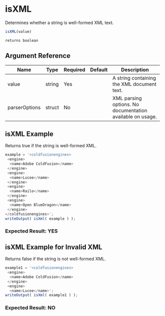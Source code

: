 # isXML

Determines whether a string is well-formed XML text.

```javascript
isXML(value)
```

```javascript
returns boolean
```

## Argument Reference

| Name | Type | Required | Default | Description |
| --- | --- | --- | --- | --- |
| value | string | Yes |  | A string containing the XML document text. |
| parserOptions | struct | No |  | XML parsing options. No documentation available on usage. |

## isXML Example

Returns true if the string is well-formed XML.

```javascript
example = '<coldfusionengines>
 <engine>
  <name>Adobe ColdFusion</name>
 </engine>
 <engine>
  <name>Lucee</name>
 </engine>
 <engine>
  <name>Railo</name>
 </engine>
 <engine>
  <name>Open BlueDragon</name>
 </engine>
</coldfusionengines>';
writeOutput( isXml( example ) );
```

### Expected Result: YES

## isXML Example for Invalid XML

Returns false if the string is not well-formed XML.

```javascript
example1 = '<coldfusionengines>
 <engine>
  <name>Adobe ColdFusion</name>
 </engine>
 <engine>
  <name>Lucee</name>';
writeOutput( isXml( example1 ) );
```

### Expected Result: NO
